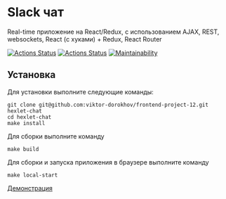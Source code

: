 # Slack чат

Real-time приложение на React/Redux, с использованием AJAX, REST, websockets, React (с хуками) + Redux, React Router

[![Actions Status](https://github.com/viktor-dorokhov/frontend-project-11/actions/workflows/code-check.yml/badge.svg)](https://github.com/viktor-dorokhov/frontend-project-11/actions)
[![Actions Status](https://github.com/viktor-dorokhov/frontend-project-12/actions/workflows/hexlet-check.yml/badge.svg)](https://github.com/viktor-dorokhov/frontend-project-12/actions)
[![Maintainability](https://api.codeclimate.com/v1/badges/757daf2c8601d5717d41/maintainability)](https://codeclimate.com/github/viktor-dorokhov/frontend-project-12/maintainability)

## Установка

Для установки выполните следующие команды:
```
git clone git@github.com:viktor-dorokhov/frontend-project-12.git hexlet-chat
cd hexlet-chat
make install
```
Для сборки выполните команду
```
make build
```
Для сборки и запуска приложения в браузере выполните команду
```
make local-start
```


[Демонстрация](https://project-hexlet-chat.onrender.com/)
